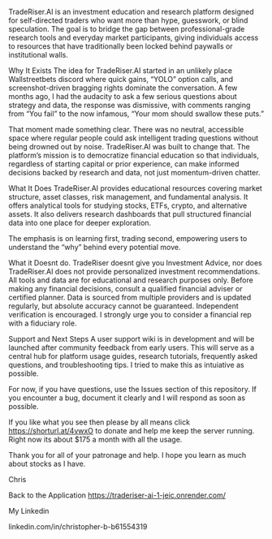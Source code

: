 TradeRiser.AI is an investment education and research platform designed for self-directed traders who want more than hype, guesswork, or blind speculation. The goal is to bridge the gap between professional-grade research tools and everyday market participants, giving individuals access to resources that have traditionally been locked behind paywalls or institutional walls.

Why It Exists
The idea for TradeRiser.AI started in an unlikely place Wallstreetbets discord where quick gains, “YOLO” option calls, and screenshot-driven bragging rights dominate the conversation. A few months ago, I had the audacity to ask a few serious questions about strategy and data, the response was dismissive, with comments ranging from “You fail” to the now infamous, “Your mom should swallow these puts.”

That moment made something clear. There was no neutral, accessible space where regular people could ask intelligent trading questions without being drowned out by noise. TradeRiser.AI was built to change that. The platform’s mission is to democratize financial education so that individuals, regardless of starting capital or prior experience, can make informed decisions backed by research and data, not just momentum-driven chatter.

What It Does
TradeRiser.AI provides educational resources covering market structure, asset classes, risk management, and fundamental analysis. It offers analytical tools for studying stocks, ETFs, crypto, and alternative assets. It also delivers research dashboards that pull structured financial data into one place for deeper exploration.

The emphasis is on learning first, trading second, empowering users to understand the “why” behind every potential move.

What it Doesnt do.
TradeRiser doesnt give you Investment Advice, nor does TradeRiser.AI does not provide personalized investment recommendations. All tools and data are for educational and research purposes only. Before making any financial decisions, consult a qualified financial adviser or certified planner.
Data is sourced from multiple providers and is updated regularly, but absolute accuracy cannot be guaranteed. Independent verification is encouraged. I strongly urge you to consider a financial rep with a fiduciary role. 

Support and Next Steps
A user support wiki is in development and will be launched after community feedback from early users. This will serve as a central hub for platform usage guides, research tutorials, frequently asked questions, and troubleshooting tips. I tried to make this as intuiative as possible. 

For now, if you have questions, use the Issues section of this repository. If you encounter a bug, document it clearly and I will respond as soon as possible.


If you like what you see then please by all means click https://shorturl.at/4vwxO to donate and help me keep the server running. Right now its about $175 a month with all the usage.

Thank you for all of your patronage and help. I hope you learn as much about stocks as I have.

Chris

Back to the Application 
https://traderiser-ai-1-jeic.onrender.com/

My Linkedin

linkedin.com/in/christopher-b-b61554319
